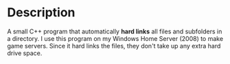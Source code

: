 # Description


A small C++ program that automatically **hard links** all files and subfolders in a directory. I use this program on my Windows Home Server (2008) to make game servers. Since it hard links the files, they don't take up any extra hard drive space.

